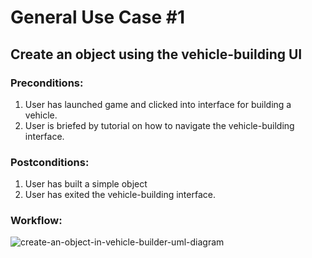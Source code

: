 # General Use Case #1
## Create an object using the vehicle-building UI
### Preconditions:
1.  User has launched game and clicked into interface for building a vehicle.
2.  User is briefed by tutorial on how to navigate the vehicle-building interface.
### Postconditions:
1.  User has built a simple object
2.  User has exited the vehicle-building interface.

### Workflow:
![create-an-object-in-vehicle-builder-uml-diagram](https://user-images.githubusercontent.com/79338042/226199547-e26c266f-76c6-4e0d-bf3b-85e60a4bc736.png)
